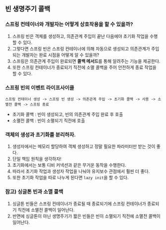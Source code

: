## 빈 생명주기 콜백 
### 스프링 컨테이너와 개발자는 어떻게 상호작용을 할 수 있을까? 
1. 스프링 빈은 객체를 생성하고, 의존관계 주입이 끝난 다음에야 초기화 작업을 수행할 수 있다.
2. 그렇다면 스프링 빈은 스프링 컨테이너에 의해 자동으로 생성되고 의존관계가 주입되는 개발자는 완료 시점을 어떻게 알 수 있을까?
3. 스프링은 의존관계 주입이 완료되면 **콜백 메서드**를 통해 알려주는 기능을 제공한다. 
4. 또한 스프링 컨테이너가 종료되기 직전에 소멸 콜백을 주어 안전하게 종료 작업을 할 수 있다.


### 스프링 빈의 이벤트 라이프사이클 
```
스프링 컨테이너 생성 -> 스프링 빈 생성 -> 의존관계 주입 -> 초기화 콜백 -> 사용 -> 소멸전 콜백 -> 스프링 종료 
```
* 초기화 콜백 : 빈이 생성되고, 빈의 의존관계 주입 완료 후 호출
* 소멸전 콜백 : 빈이 소멸되기 직전에 호출 


### 객체의 생성과 초기화를 분리하자.
1. 생성자에서는 메모리 할당하여 객체 생성하고 정말 필요한 파라미터만 받는 것이 좋다. 
2. 단일 책임 원칙을 생각하자! 
3. 초기화에서는 보통 디비 커넥션과 같은 무거운 동작을 수행한다.
4. 따라서 초기화 작업과 생성자 작업을 나눠야 유지보수 관점에서 훨씬 더 좋다. 
5. 또한 초기화 작업을 따로 나누게 된다면 `lazy init`을 할 수 있다.

### 참고) 싱글톤 빈과 소멸 콜백 
1. 싱글톤 빈들은 스프링 컨테이너가 종료될 때 종료되기에 스프링 컨테이너가 종료되기 직전에 소멸전 콜백이 일어난다.
2. 반면에 싱글톤이 아닌 생명주기가 짧은 빈들은 빈이 소멸되기 직전에 소멸전 콜백이 일어난다. 
